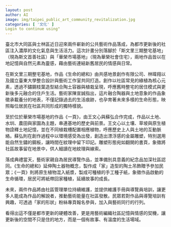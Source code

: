 ```yaml
---
layout: post
author: AI
image: img/taipei_public_art_community_revitalization.jpg
categories: [ '文化' ]
Login to continue using"
---
```

臺北市大同區與士林區近日迎來兩件嶄新的公共藝術作品落成，為都市更新後的社區注入濃厚的文化氣息與生活活力。這次計畫分別落腳於「斯文里三期整宅基地」（現為斯文首善社區）與「華榮市場基地」（現為華榮社會住宅），兩地作品皆以在地記憶與自然元素為靈感，藉由藝術連結新舊居民的情感與日常。  

在斯文里三期整宅基地，作品《生命的總和》由共感地景創作有限公司、林暐翔以及國立臺東大學整合設計與藝術工作室共同打造。創作以社區常見的綠植為核心元素，透過不鏽鋼枝葉造型結合陶土容器與植栽呈現，呼應舊時整宅的居住模式與更新後多元融合的住戶生活。藝術家陳宣誠指出，這片融合陶器與土地意象的作品象徵承載養分的地表，不僅記錄過去的生活痕跡，也孕育著未來多樣的生命形態，映照每位居民在社區共同形成的獨特樣貌。  

至於位於華榮市場基地的作品《一頁》，由王文心與蘇弘合作完成，作品以土地、水圳、農田與家園為主題，串連基地的歷史與前景。王文心以土壤、草坡與原生植物詮釋土地記憶，並在不同植栽槽配置相應植物，呼應歷史上人與土地的互動脈絡。蘇弘則在創作過程中以環境感受為出發，創造出漂浮感的金屬雕塑，特別選用能自然生鏽的鋼板，讓時間在紋理中留下印記。雕塑形態宛如翻開的書頁，象徵將社區故事留在地景中，供人細讀在地紋理與線索。  

落成典禮當天，藝術家親自為居民導覽作品，並準備別具意義的紀念品加深社區認同。《生命的總和》延伸陶土器物概念，製作成「家」造型的陶土吊飾贈予參加民眾；《一頁》則將原生植物混入紙漿，製成可種植的手工種子紙，象徵作品啟動的生命循環，居民可將紙帶回家種植，延續故事的成長。  

未來，兩件作品將由社區管理單位持續維護，並提供維護手冊與導覽員培訓，讓更多人能成為作品的解說者，推動藝術能量在社區發散。民眾若對作品與導覽培訓有興趣，可透過「家的形狀」粉絲專頁報名參與，加入與藝術同行的行列。  

看得出這不僅是都市更新的硬體改善，更是用藝術編織社區記憶與情感的契機，讓更新後的空間不只是住的地方，而是一個有故事、有溫度的生活場域。